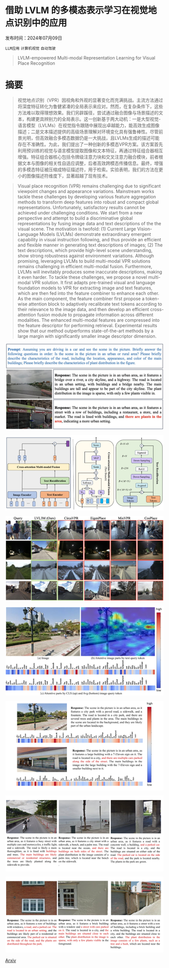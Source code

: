 # 借助 LVLM 的多模态表示学习在视觉地点识别中的应用

发布时间：2024年07月09日

`LLM应用` `计算机视觉` `自动驾驶`

> LVLM-empowered Multi-modal Representation Learning for Visual Place Recognition

# 摘要

> 视觉地点识别（VPR）因视角和外观的显著变化而充满挑战。主流方法通过将深度特征转化为鲁健紧凑的全局表示来应对。然而，在复杂条件下，这些方法难以取得理想效果。我们另辟蹊径，尝试通过融合图像与场景描述的文本，构建更具辨别力的全局表示。这一创新基于两大动机：一是大型视觉-语言模型（LVLMs）在视觉指令跟随中展现出卓越能力，能高效生成图像描述；二是文本描述提供的高级场景理解对环境变化具有强鲁棒性。尽管前景光明，但高效融合多模态数据仍是一大挑战，且LVLMs生成的描述可能存在不准确性。为此，我们提出了一种创新的多模态VPR方案。该方案首先利用预训练的视觉与语言模型提取图像和文本特征，再通过特征组合器相互增强。特征组合器核心包括令牌级注意力块和交叉注意力融合模块，前者根据文本与图像的相关性自适应调整，后者高效跨模态传播信息。最终，增强的多模态特征被压缩成特征描述符，用于检索。实验表明，我们的方法在更小的图像描述符维度下，显著超越了现有技术。

> Visual place recognition (VPR) remains challenging due to significant viewpoint changes and appearance variations. Mainstream works tackle these challenges by developing various feature aggregation methods to transform deep features into robust and compact global representations. Unfortunately, satisfactory results cannot be achieved under challenging conditions. We start from a new perspective and attempt to build a discriminative global representations by fusing image data and text descriptions of the the visual scene. The motivation is twofold: (1) Current Large Vision-Language Models (LVLMs) demonstrate extraordinary emergent capability in visual instruction following, and thus provide an efficient and flexible manner in generating text descriptions of images; (2) The text descriptions, which provide high-level scene understanding, show strong robustness against environment variations. Although promising, leveraging LVLMs to build multi-modal VPR solutions remains challenging in efficient multi-modal fusion. Furthermore, LVLMs will inevitably produces some inaccurate descriptions, making it even harder. To tackle these challenges, we propose a novel multi-modal VPR solution. It first adapts pre-trained visual and language foundation models to VPR for extracting image and text features, which are then fed into the feature combiner to enhance each other. As the main component, the feature combiner first propose a token-wise attention block to adaptively recalibrate text tokens according to their relevance to the image data, and then develop an efficient cross-attention fusion module to propagate information across different modalities. The enhanced multi-modal features are compressed into the feature descriptor for performing retrieval. Experimental results show that our method outperforms state-of-the-art methods by a large margin with significantly smaller image descriptor dimension.

![借助 LVLM 的多模态表示学习在视觉地点识别中的应用](../../../paper_images/2407.06730/Fig1-LLaMA-AdapterV2.jpg)

![借助 LVLM 的多模态表示学习在视觉地点识别中的应用](../../../paper_images/2407.06730/x1.png)

![借助 LVLM 的多模态表示学习在视觉地点识别中的应用](../../../paper_images/2407.06730/Fig3-Retrieval-Results-Comparison.jpg)

![借助 LVLM 的多模态表示学习在视觉地点识别中的应用](../../../paper_images/2407.06730/x2.png)

![借助 LVLM 的多模态表示学习在视觉地点识别中的应用](../../../paper_images/2407.06730/x3.png)

![借助 LVLM 的多模态表示学习在视觉地点识别中的应用](../../../paper_images/2407.06730/x4.png)

![借助 LVLM 的多模态表示学习在视觉地点识别中的应用](../../../paper_images/2407.06730/x5.png)

[Arxiv](https://arxiv.org/abs/2407.06730)
